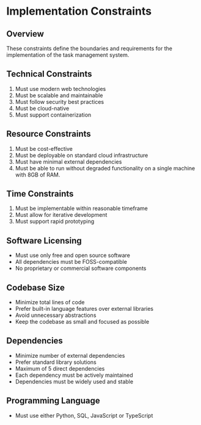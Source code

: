 # Implementation Constraints

## Overview
These constraints define the boundaries and requirements for the implementation of the task management system.

## Technical Constraints
1. Must use modern web technologies
2. Must be scalable and maintainable
3. Must follow security best practices
4. Must be cloud-native
5. Must support containerization

## Resource Constraints
1. Must be cost-effective
2. Must be deployable on standard cloud infrastructure
3. Must have minimal external dependencies
4. Must be able to run without degraded functionality on a single machine with 8GB of RAM.

## Time Constraints
1. Must be implementable within reasonable timeframe
2. Must allow for iterative development
3. Must support rapid prototyping

## Software Licensing
   - Must use only free and open source software
   - All dependencies must be FOSS-compatible
   - No proprietary or commercial software components

## Codebase Size
   - Minimize total lines of code
   - Prefer built-in language features over external libraries
   - Avoid unnecessary abstractions
   - Keep the codebase as small and focused as possible

## Dependencies
   - Minimize number of external dependencies
   - Prefer standard library solutions
   - Maximum of 5 direct dependencies
   - Each dependency must be actively maintained
   - Dependencies must be widely used and stable

## Programming Language
   - Must use either Python, SQL, JavaScript or TypeScript
